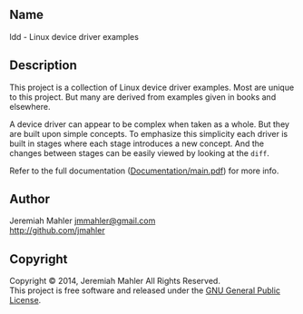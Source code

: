 ## Name

ldd - Linux device driver examples

## Description

This project is a collection of Linux device driver examples.
Most are unique to this project.  But many are derived from
examples given in books and elsewhere.

A device driver can appear to be complex when taken as a whole.
But they are built upon simple concepts.
To emphasize this simplicity each driver is built in stages
where each stage introduces a new concept.
And the changes between stages can be easily viewed by looking
at the `diff`.

Refer to the full documentation ([Documentation/main.pdf](https://github.com/jmahler/ldd/blob/doc-build/Documentation/main.pdf?raw=true)) for more info.

## Author

Jeremiah Mahler <jmmahler@gmail.com><br>
<http://github.com/jmahler>

## Copyright

Copyright &copy; 2014, Jeremiah Mahler All Rights Reserved.<br>
This project is free software and released under
the [GNU General Public License][gpl].

  [gpl]: http://www.gnu.org/licenses/gpl.html


